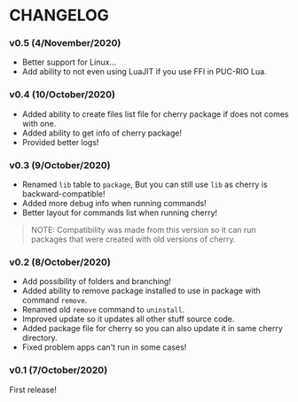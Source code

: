 # CHANGELOG

### v0.5 (4/November/2020)

- Better support for Linux...
- Add ability to not even using LuaJIT if you use FFI in PUC-RIO Lua.

### v0.4 (10/October/2020)

- Added ability to create files list file for cherry package if does not comes with one.
- Added ability to get info of cherry package!
- Provided better logs!

### v0.3 (9/October/2020)

- Renamed `lib` table to `package`, But you can still use `lib` as cherry is backward-compatible!
- Added more debug info when running commands!
- Better layout for commands list when running cherry!

> NOTE: Compatibility was made from this version so it can run packages that were created with old versions of cherry.

### v0.2 (8/October/2020)

- Add possibility of folders and branching!
- Added ability to remove package installed to use in package with command `remove`.
- Renamed old `remove` command to `uninstall`.
- Improved update so it updates all other stuff source code.
- Added package file for cherry so you can also update it in same cherry directory.
- Fixed problem apps can't run in some cases!

### v0.1 (7/October/2020)

First release!
